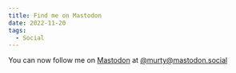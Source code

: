 ```yaml
---
title: Find me on Mastodon
date: 2022-11-20
tags:
  - Social
---
```


You can now follow me on [Mastodon](https://joinmastodon.org/) at [@murty@mastodon.social](https://mastodon.social/@murty)

